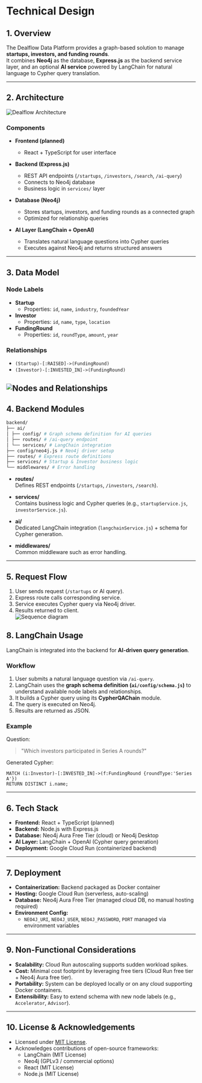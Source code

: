 # Technical Design

## 1. Overview
The Dealflow Data Platform provides a graph-based solution to manage **startups, investors, and funding rounds**.  
It combines **Neo4j** as the database, **Express.js** as the backend service layer, and an optional **AI service** powered by LangChain for natural language to Cypher query translation.

---

## 2. Architecture

![Dealflow Architecture](./images/dealflow_ai_architecture_clean.svg)

### Components
- **Frontend (planned)**  
  - React + TypeScript for user interface  

- **Backend (Express.js)**  
  - REST API endpoints (`/startups`, `/investors`, `/search`, `/ai-query`)  
  - Connects to Neo4j database  
  - Business logic in `services/` layer  

- **Database (Neo4j)**  
  - Stores startups, investors, and funding rounds as a connected graph  
  - Optimized for relationship queries  

- **AI Layer (LangChain + OpenAI)**  
  - Translates natural language questions into Cypher queries  
  - Executes against Neo4j and returns structured answers  

---

## 3. Data Model

### Node Labels
- **Startup**
  - Properties: `id`, `name`, `industry`, `foundedYear`
- **Investor**
  - Properties: `id`, `name`, `type`, `location`
- **FundingRound**
  - Properties: `id`, `roundType`, `amount`, `year`

### Relationships
- `(Startup)-[:RAISED]->(FundingRound)`
- `(Investor)-[:INVESTED_IN]->(FundingRound)`

![Nodes and Relationships](./images/visualisation.png)
---

## 4. Backend Modules
```bash
backend/
├── ai/
│ ├── config/ # Graph schema definition for AI queries
│ ├── routes/ # /ai-query endpoint
│ └── services/ # LangChain integration
├── config/neo4j.js # Neo4j driver setup
├── routes/ # Express route definitions
├── services/ # Startup & Investor business logic
└── middlewares/ # Error handling
```

- **routes/**  
  Defines REST endpoints (`/startups`, `/investors`, `/search`).  

- **services/**  
  Contains business logic and Cypher queries (e.g., `startupService.js`, `investorService.js`).  

- **ai/**  
  Dedicated LangChain integration (`langchainService.js`) + schema for Cypher generation.  

- **middlewares/**  
  Common middleware such as error handling.  

---

## 5. Request Flow

1. User sends request (`/startups` or AI query).  
2. Express route calls corresponding service.  
3. Service executes Cypher query via Neo4j driver.  
4. Results returned to client.  
![Sequence diagram](./images/sequence-diagram.png)

## 8. LangChain Usage

LangChain is integrated into the backend for **AI-driven query generation**.  

### Workflow
1. User submits a natural language question via `/ai-query`.
2. LangChain uses the **graph schema definition (`ai/config/schema.js`)** to understand available node labels and relationships.
3. It builds a Cypher query using its **CypherQAChain** module.
4. The query is executed on Neo4j.
5. Results are returned as JSON.

### Example
Question:  
> "Which investors participated in Series A rounds?"

Generated Cypher:  
```cypher
MATCH (i:Investor)-[:INVESTED_IN]->(f:FundingRound {roundType:'Series A'})
RETURN DISTINCT i.name;
```
---

## 6. Tech Stack 
- **Frontend:** React + TypeScript (planned)  
- **Backend:** Node.js with Express.js  
- **Database:** Neo4j Aura Free Tier (cloud) or Neo4j Desktop  
- **AI Layer:** LangChain + OpenAI (Cypher query generation)  
- **Deployment:** Google Cloud Run (containerized backend)  

---

## 7. Deployment 
- **Containerization:** Backend packaged as Docker container  
- **Hosting:** Google Cloud Run (serverless, auto-scaling)  
- **Database:** Neo4j Aura Free Tier (managed cloud DB, no manual hosting required)  
- **Environment Config:**  
  - `NEO4J_URI`, `NEO4J_USER`, `NEO4J_PASSWORD`, `PORT` managed via environment variables  

---

## 9. Non-Functional Considerations 
- **Scalability:** Cloud Run autoscaling supports sudden workload spikes.  
- **Cost:** Minimal cost footprint by leveraging free tiers (Cloud Run free tier + Neo4j Aura free tier).  
- **Portability:** System can be deployed locally or on any cloud supporting Docker containers.  
- **Extensibility:** Easy to extend schema with new node labels (e.g., `Accelerator`, `Advisor`).  

---

## 10. License & Acknowledgements  
- Licensed under [MIT License](./LICENSE).  
- Acknowledges contributions of open-source frameworks:  
  - LangChain (MIT License)  
  - Neo4j (GPLv3 / commercial options)  
  - React (MIT License)  
  - Node.js (MIT License)  
